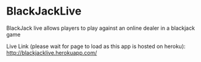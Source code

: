 # BlackJackLive
BlackJack live allows players to play against an online dealer in a blackjack game

Live Link (please wait for page to load as this app is hosted on heroku):
http://blackjacklive.herokuapp.com/
